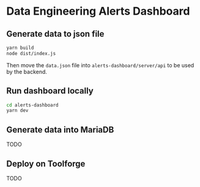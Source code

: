 # Data Engineering Alerts Dashboard

## Generate data to json file

```bash
yarn build
node dist/index.js
```
Then move the `data.json` file into `alerts-dashboard/server/api` to be used by the backend.

## Run dashboard locally

```bash
cd alerts-dashboard
yarn dev
```

## Generate data into MariaDB

TODO

## Deploy on Toolforge

TODO